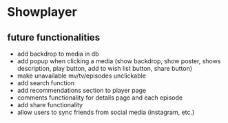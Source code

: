 # Showplayer

## future functionalities

- add backdrop to media in db
- add popup when clicking a media (show backdrop, show poster, shows description, play button, add to wish list button, share button)
- make unavailable mv/tv/episodes unclickable
- add search function
- add recommendations section to player page
- comments functionality for details page and each episode
- add share functionality
- allow users to sync friends from social media (instagram, etc.)
